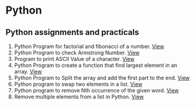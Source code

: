 # Python
Python assignments and practicals
---
1. Python Program for factorial and fibonacci of a number. [View](https://github.com/spignelon/python/blob/main/facfibo.py)
2. Python Program to check Armstrong Number. [View](https://github.com/spignelon/python/blob/main/armstrong.py)
3. Program to print ASCII Value of a character. [View](https://github.com/spignelon/python/blob/main/ascii.py)
4. Python Program to create a function that find largest element in an array. [View](larray.py)
5. Python Program to Split the array and add the first part to the end. [View](splitrevarray.py)
6. Python program to swap two elements in a list. [View](elementlswap.py)
7. Python program to remove Nth occurrence of the given word. [View](rmnthword.py)
8. Remove multiple elements from a list in Python. [View](rmelist.py)
